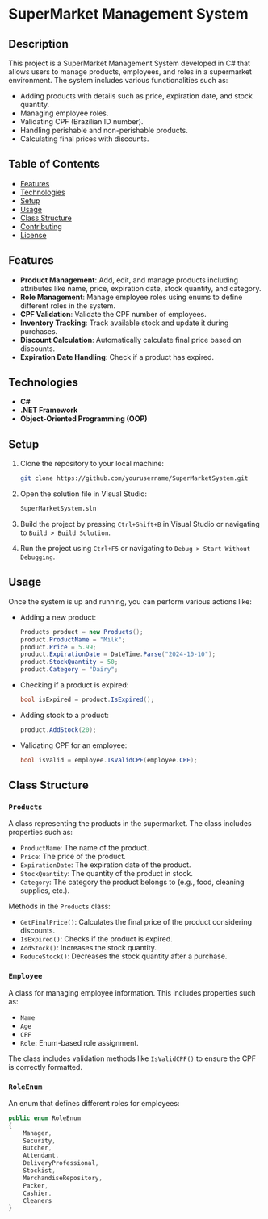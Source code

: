 # SuperMarket Management System

## Description

This project is a SuperMarket Management System developed in C# that allows users to manage products, employees, and roles in a supermarket environment. The system includes various functionalities such as:

- Adding products with details such as price, expiration date, and stock quantity.
- Managing employee roles.
- Validating CPF (Brazilian ID number).
- Handling perishable and non-perishable products.
- Calculating final prices with discounts.

## Table of Contents

- [Features](#features)
- [Technologies](#technologies)
- [Setup](#setup)
- [Usage](#usage)
- [Class Structure](#class-structure)
- [Contributing](#contributing)
- [License](#license)

## Features

- **Product Management**: Add, edit, and manage products including attributes like name, price, expiration date, stock quantity, and category.
- **Role Management**: Manage employee roles using enums to define different roles in the system.
- **CPF Validation**: Validate the CPF number of employees.
- **Inventory Tracking**: Track available stock and update it during purchases.
- **Discount Calculation**: Automatically calculate final price based on discounts.
- **Expiration Date Handling**: Check if a product has expired.

## Technologies

- **C#**
- **.NET Framework**
- **Object-Oriented Programming (OOP)**

## Setup

1. Clone the repository to your local machine:
    ```bash
    git clone https://github.com/yourusername/SuperMarketSystem.git
    ```

2. Open the solution file in Visual Studio:
    ```bash
    SuperMarketSystem.sln
    ```

3. Build the project by pressing `Ctrl+Shift+B` in Visual Studio or navigating to `Build > Build Solution`.

4. Run the project using `Ctrl+F5` or navigating to `Debug > Start Without Debugging`.

## Usage

Once the system is up and running, you can perform various actions like:

- Adding a new product:
    ```csharp
    Products product = new Products();
    product.ProductName = "Milk";
    product.Price = 5.99;
    product.ExpirationDate = DateTime.Parse("2024-10-10");
    product.StockQuantity = 50;
    product.Category = "Dairy";
    ```

- Checking if a product is expired:
    ```csharp
    bool isExpired = product.IsExpired();
    ```

- Adding stock to a product:
    ```csharp
    product.AddStock(20);
    ```

- Validating CPF for an employee:
    ```csharp
    bool isValid = employee.IsValidCPF(employee.CPF);
    ```

## Class Structure

### `Products`

A class representing the products in the supermarket. The class includes properties such as:

- `ProductName`: The name of the product.
- `Price`: The price of the product.
- `ExpirationDate`: The expiration date of the product.
- `StockQuantity`: The quantity of the product in stock.
- `Category`: The category the product belongs to (e.g., food, cleaning supplies, etc.).

Methods in the `Products` class:

- `GetFinalPrice()`: Calculates the final price of the product considering discounts.
- `IsExpired()`: Checks if the product is expired.
- `AddStock()`: Increases the stock quantity.
- `ReduceStock()`: Decreases the stock quantity after a purchase.

### `Employee`

A class for managing employee information. This includes properties such as:

- `Name`
- `Age`
- `CPF`
- `Role`: Enum-based role assignment.

The class includes validation methods like `IsValidCPF()` to ensure the CPF is correctly formatted.

### `RoleEnum`

An enum that defines different roles for employees:

```csharp
public enum RoleEnum
{
    Manager,
    Security,
    Butcher,
    Attendant,
    DeliveryProfessional,
    Stockist,
    MerchandiseRepository,
    Packer,
    Cashier,
    Cleaners
}
